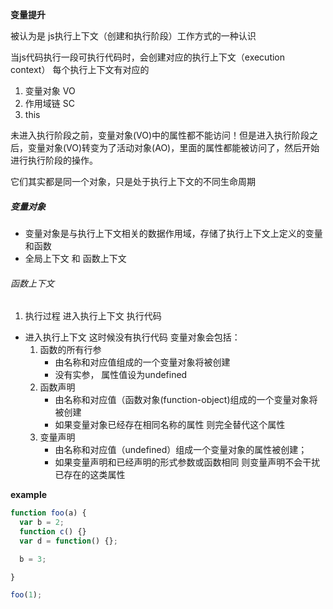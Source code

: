 __变量提升__

被认为是  js执行上下文（创建和执行阶段）工作方式的一种认识

当js代码执行一段可执行代码时，会创建对应的执行上下文（execution context） 每个执行上下文有对应的 

1. 变量对象 VO
2. 作用域链 SC
3. this

未进入执行阶段之前，变量对象(VO)中的属性都不能访问！但是进入执行阶段之后，变量对象(VO)转变为了活动对象(AO)，里面的属性都能被访问了，然后开始进行执行阶段的操作。

它们其实都是同一个对象，只是处于执行上下文的不同生命周期

##### 变量对象

+ 变量对象是与执行上下文相关的数据作用域，存储了执行上下文上定义的变量和函数
+ 全局上下文 和 函数上下文

###### 函数上下文

1. 执行过程   进入执行上下文  执行代码

+ 进入执行上下文
  这时候没有执行代码
  变量对象会包括：
    1. 函数的所有行参
       + 由名称和对应值组成的一个变量对象将被创建
       + 没有实参， 属性值设为undefined
    2. 函数声明
       + 由名称和对应值（函数对象(function-object)组成的一个变量对象将被创建
       + 如果变量对象已经存在相同名称的属性 则完全替代这个属性
    3. 变量声明 
       + 由名称和对应值（undefined）组成一个变量对象的属性被创建；
       + 如果变量声明和已经声明的形式参数或函数相同 则变量声明不会干扰已存在的这类属性
       
__example__

``` javascript
function foo(a) {
  var b = 2;
  function c() {}
  var d = function() {};

  b = 3;

}

foo(1);
```
